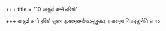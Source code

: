 +++
title = "10 आयुर्दा अग्ने हविषो"

+++
आयुर्दा अग्ने हविषो जुषाण इत्यवभृथमवैष्यञ्जुहुयात् । अवभृथ निचङ्कुणेति च १०